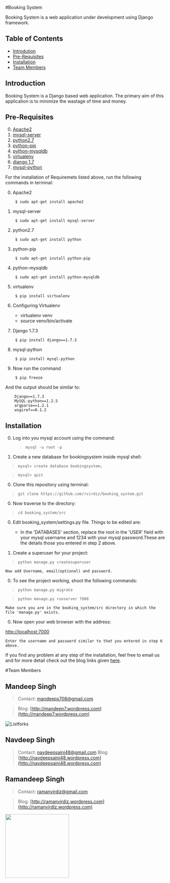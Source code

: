 #Booking System

Booking System is a web application under development using Django framework.

Table of Contents
-
* [Introdution](#intro)
* [Pre-Requisites](#req)
* [Installation](#install)
* [Team Members](#team)


<a name="intro"></a>Introduction
-
Booking System is a Django based web application. The primary aim of this application is to minimize the wastage of time and money.

<a name="req"></a>Pre-Requisites
-
0. [Apache2](#apache)
0. [mysql-server](#sql)
0. [python2.7](#py)
0. [python-pip](#pip)
0. [python-mysqldb](#db)
0. [virtualenv](#venv)
0. [django 1.7](#django)
0. [mysql-python](#mysql-py)

For the installation of Requiremets listed above, run the following commands in terminal:

0. <a name="apache"></a>Apache2
 
        $ sudo apt-get install apache2

0. <a name="sql"></a>mysql-server
    
        $ sudo apt-get install mysql-server
    
0. <a name="py"></a>python2.7
    
        $ sudo apt-get install python
    
0. <a name="pip"></a>python-pip

        $ sudo apt-get install python-pip

0. <a name="db"></a>python-mysqldb
    
        $ sudo apt-get install python-mysqldb

0. <a name="venv"></a>virtualenv

        $ pip install virtualenv

0. Configuring Virtualenv

    - virtualenv venv
    - source venv/bin/activate
 
0. <a name="django"></a>Django 1.7.3

        $ pip install django==1.7.3

0. <a name="mysql-py"></a>mysql-python

        $ pip install mysql-python

0. Now run the command 

        $ pip freeze

 And the output should be similar to:
 
        Django==1.7.3
        MySQL-python==1.2.5
        argparse==1.2.1
        wsgiref==0.1.2


<a name="install"></a>Installation
-
0. Log into you mysql account using the command:
    >```mysql -u root -p```

0. Create a new database for bookingsystem inside mysql shell:
>````mysql> create database bookingsystem;````

 >```mysql> quit```

0. Clone this repository using terminal:
>``` git clone https://github.com/rvirdiz/booking_system.git ```


0. Now traverse to the directory:
> ```cd booking_system/src```

0. Edit booking_system/settings.py file. Things to be edited are:

    - In the 'DATABASES' section, replace the root in the 'USER' field with your mysql username and 1234 with your mysql password.These are the details those you entered in step 2 above.
    

0. Create a superuser for your project:
>```python manage.py createsuperuser```

    Now add Username, email(optional) and password.

0. To see the project working, shoot the following commands:
>```python manage.py migrate```

 >```python manage.py runserver 7000```
       
    Make sure you are in the booking_system/src directory in which the file 'manage.py' exists.

0. Now open your web browser with the address:

 <a href="http://localhost:7000" title="Click here to open it directly">http://localhost:7000</a>

    Enter the username and password similar to that you entered in step 6 above.

If you find any problem at any step of the installation, feel free to email us and for more detail check out the blog links given [here](#team).

#<a name="team"></a>Team Members

 

Mandeep Singh 
-
 >Contact: <mandeeps708@gmail.com>
  
 >Blog: [http://mandeep7.wordpress.com](http://mandeep7.wordpress.com) 

![Listforks](https://media.licdn.com/mpr/mpr/shrinknp_200_200/AAEAAQAAAAAAAACuAAAAJDE0MDZiY2QyLWQ5NjgtNDI3Ni05ZWJiLWU3NjA3MmU0ZjBlMg.jpg) 

Navdeep Singh
-
 >Contact: <navdeepsaini48@gmail.com>
 >Blog: [http://navdeepsaini48.wordpress.com](http://navdeepsaini48.wordpress.com) 

Ramandeep Singh
-
> Contact: <ramanvirdiz@gmail.com>

 >Blog: [http://ramanvirdiz.wordpress.com](http://ramanvirdiz.wordpress.com)

<img height="200" src="https://avatars1.githubusercontent.com/u/7791892?v=3&s=400">
